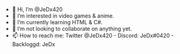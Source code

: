 - 👋 Hi, I’m @JeDx420
- 👀 I’m interested in video games & anime.
- 🌱 I’m currently learning HTML & C#.
- 💞️ I’m not looking to collaborate on anything yet.
- 📫 How to reach me: Twitter @JeDx420 - Discord: JeDx#0420 - Backloggd: JeDx

<!---
JeDx420/JeDx420 is a ✨ special ✨ repository because its `README.md` (this file) appears on your GitHub profile.
You can click the Preview link to take a look at your changes.
--->
